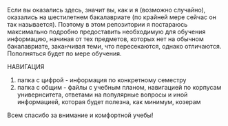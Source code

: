 Если вы оказались здесь, значит вы, как и я (возможно случайно), оказались на шестилетнем бакалавриате (по крайней мере сейчас он так называется).
Поэтому в этом репозитории я постараюсь максимально подробно предоставить необходимую для обучения информацию, начиная от тех предметов, 
которых нет на обычном бакалавриате, заканчивая теми, что пересекаются, однако отличаются. Пополняться будет по мере обучения.

НАВИГАЦИЯ
1. папка с цифрой - информация по конкретному семестру
2. папка с общим - файлы с учебным планом, навигацией по корпусам универнситета, ответами на популярные вопросы и иной информацией, которая будет полезна, как минимум, козерам


Всем спасибо за внимание и комфортной учебы!
